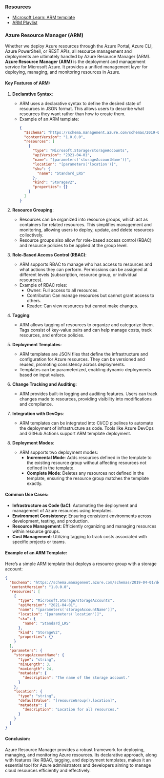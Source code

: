 ### Resources

-  [Microsoft Learn: ARM template](https://learn.microsoft.com/en-us/azure/azure-resource-manager/templates/)
-  [ARM Playlist](https://www.youtube.com/playlist?list=PLGjZwEtPN7j8_kgw92LHBrry2gnVc3NXQ)

### Azure Resource Manager (ARM)

Whether we deploy Azure resources through the Azure Portal, Azure CLI, Azure PowerShell, or REST APIs, all resource management and deployments are ultimately handled by Azure Resource Manager (ARM). **Azure Resource Manager (ARM)** is the deployment and management service for Microsoft Azure. It provides a unified management layer for deploying, managing, and monitoring resources in Azure.

#### **Key Features of ARM**:

1. **Declarative Syntax**:
   - ARM uses a declarative syntax to define the desired state of resources in JSON format. This allows users to describe what resources they want rather than how to create them.
   - Example of an ARM template:
     ```json
     {
       "$schema": "https://schema.management.azure.com/schemas/2019-04-01/deploymentTemplate.json#",
       "contentVersion": "1.0.0.0",
       "resources": [
         {
           "type": "Microsoft.Storage/storageAccounts",
           "apiVersion": "2021-04-01",
           "name": "[parameters('storageAccountName')]",
           "location": "[parameters('location')]",
           "sku": {
             "name": "Standard_LRS"
           },
           "kind": "StorageV2",
           "properties": {}
         }
       ]
     }
     ```

2. **Resource Grouping**:
   - Resources can be organized into resource groups, which act as containers for related resources. This simplifies management and monitoring, allowing users to deploy, update, and delete resources collectively.
   - Resource groups also allow for role-based access control (RBAC) and resource policies to be applied at the group level.

3. **Role-Based Access Control (RBAC)**:
   - ARM supports RBAC to manage who has access to resources and what actions they can perform. Permissions can be assigned at different levels (subscription, resource group, or individual resources).
   - Example of RBAC roles:
     - Owner: Full access to all resources.
     - Contributor: Can manage resources but cannot grant access to others.
     - Reader: Can view resources but cannot make changes.

4. **Tagging**:
   - ARM allows tagging of resources to organize and categorize them. Tags consist of key-value pairs and can help manage costs, track resources, and enforce policies.

5. **Deployment Templates**:
   - ARM templates are JSON files that define the infrastructure and configuration for Azure resources. They can be versioned and reused, promoting consistency across deployments.
   - Templates can be parameterized, enabling dynamic deployments based on input values.

6. **Change Tracking and Auditing**:
   - ARM provides built-in logging and auditing features. Users can track changes made to resources, providing visibility into modifications and compliance.

7. **Integration with DevOps**:
   - ARM templates can be integrated into CI/CD pipelines to automate the deployment of infrastructure as code. Tools like Azure DevOps and GitHub Actions support ARM template deployment.

8. **Deployment Modes**:
   - ARM supports two deployment modes:
     - **Incremental Mode**: Adds resources defined in the template to the existing resource group without affecting resources not defined in the template.
     - **Complete Mode**: Deletes any resources not defined in the template, ensuring the resource group matches the template exactly.

#### **Common Use Cases**:

- **Infrastructure as Code (IaC)**: Automating the deployment and management of Azure resources using templates.
- **Environment Consistency**: Ensuring consistent environments across development, testing, and production.
- **Resource Management**: Efficiently organizing and managing resources within resource groups.
- **Cost Management**: Utilizing tagging to track costs associated with specific projects or teams.

#### **Example of an ARM Template**:

Here’s a simple ARM template that deploys a resource group with a storage account:

```json
{
  "$schema": "https://schema.management.azure.com/schemas/2019-04-01/deploymentTemplate.json#",
  "contentVersion": "1.0.0.0",
  "resources": [
    {
      "type": "Microsoft.Storage/storageAccounts",
      "apiVersion": "2021-04-01",
      "name": "[parameters('storageAccountName')]",
      "location": "[parameters('location')]",
      "sku": {
        "name": "Standard_LRS"
      },
      "kind": "StorageV2",
      "properties": {}
    }
  ],
  "parameters": {
    "storageAccountName": {
      "type": "string",
      "minLength": 3,
      "maxLength": 24,
      "metadata": {
        "description": "The name of the storage account."
      }
    },
    "location": {
      "type": "string",
      "defaultValue": "[resourceGroup().location]",
      "metadata": {
        "description": "Location for all resources."
      }
    }
  }
}
```

#### **Conclusion**:
Azure Resource Manager provides a robust framework for deploying, managing, and monitoring Azure resources. Its declarative approach, along with features like RBAC, tagging, and deployment templates, makes it an essential tool for Azure administrators and developers aiming to manage cloud resources efficiently and effectively.
